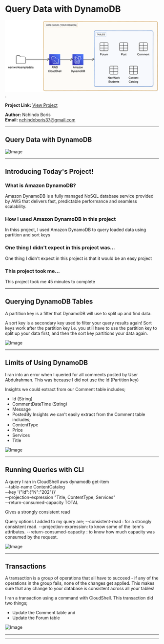 # Query Data with DynamoDB

![Image](https://github.com/dev-boris67/AWS-Basics/blob/main/Project%20images/14.png?raw=true).

**Project Link:** [View Project](http://learn.nextwork.org/projects/aws-databases-query)

**Author:** Nchindo Boris  
**Email:** nchindoboris37@gmail.com

---

## Query Data with DynamoDB

![Image](http://learn.nextwork.org/soothed_rose_serene_peach/uploads/aws-databases-query_733d9399)

---

## Introducing Today's Project!

### What is Amazon DynamoDB?

Amazon DynamoDB is a fully managed NoSQL database service provided by AWS that delivers fast, predictable performance and seamless scalability.

### How I used Amazon DynamoDB in this project

In thiss project, I used Amazon DynamoDB to query loaded data using partition and sort keys

### One thing I didn't expect in this project was...

One thing I didn't expect in this project is that it would be an easy project

### This project took me...

This project took me 45 minutes to complete

---

## Querying DynamoDB Tables

A partition key is a filter that DynamoDB will use to split up and find data.

A sort key is a secondary key used to filter your query results again! Sort keys work after the partition key i.e. you still have to use the partition key to split up your data first, and then the sort key partitions your data again.

![Image](http://learn.nextwork.org/soothed_rose_serene_peach/uploads/aws-databases-query_d105b0b0)

---

## Limits of Using DynamoDB

I ran into an error when I queried for all comments posted by User Abdulrahman. This was because I did not use the Id (Partition key)

Insights we could extract from our Comment table includes; 
- Id (String)
- CommentDateTime (String)
- Message
- PostedBy 
Insights we can't easily extract from the Comment table includes; 
- ContentType
- Price
- Services
- Title


![Image](http://learn.nextwork.org/soothed_rose_serene_peach/uploads/aws-databases-query_cb3e260c)

---

## Running Queries with CLI

A query I ran in CloudShell
aws dynamodb get-item \
    --table-name ContentCatalog \
    --key '{"Id":{"N":"202"}}' \
    --projection-expression "Title, ContentType, Services" \
    --return-consumed-capacity TOTAL

Gives a strongly consistent read

Query options I added to my query are;
--consistent-read : for a strongly consistent read.
--projection-expression: to know some of the item's attributes.
--return-consumed-capacity : to know how much capacity was consumed by the request.

![Image](http://learn.nextwork.org/soothed_rose_serene_peach/uploads/aws-databases-query_733d9399)

---

## Transactions

A transaction is a group of operations that all have to succeed - if any of the operations in the group fails, none of the changes get applied. This makes sure that any change to your database is consistent across all your tables!

I ran a transaction using a command with CloudShell. This transaction did two things;
- Update the Comment table and 
- Update the Forum table

![Image](http://learn.nextwork.org/soothed_rose_serene_peach/uploads/aws-databases-query_2f65f83e)

---

---

